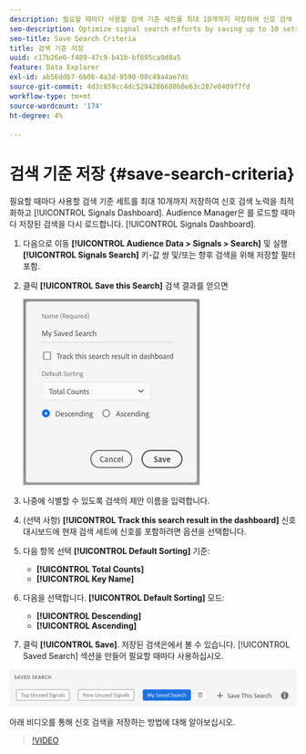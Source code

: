 ```yaml
---
description: 필요할 때마다 사용할 검색 기준 세트를 최대 10개까지 저장하여 신호 검색 노력을 최적화하고 대시보드에서 추적합니다. Audience Manager은 대시보드를 로드할 때마다 저장된 검색을 다시 로드합니다.
seo-description: Optimize signal search efforts by saving up to 10 sets of search criteria to use whenever you need them, and track them on the Dashboard. Audience Manager reloads the saved searches every time you load the Dashboard.
seo-title: Save Search Criteria
title: 검색 기준 저장
uuid: c17b26e0-f489-47c9-b41b-bf895ca9d8a5
feature: Data Explorer
exl-id: ab56ddb7-6b0b-4a3d-9590-00c49a4ae7dc
source-git-commit: 4d3c859cc4dc5294286680b0e63c287e0409f7fd
workflow-type: tm+mt
source-wordcount: '174'
ht-degree: 4%

---
```


# 검색 기준 저장 {#save-search-criteria}

필요할 때마다 사용할 검색 기준 세트를 최대 10개까지 저장하여 신호 검색 노력을 최적화하고 [!UICONTROL Signals Dashboard]. Audience Manager은 를 로드할 때마다 저장된 검색을 다시 로드합니다. [!UICONTROL Signals Dashboard].

1. 다음으로 이동 **[!UICONTROL Audience Data > Signals > Search]** 및 실행 **[!UICONTROL Signals Search]** 키-값 쌍 및/또는 향후 검색을 위해 저장할 필터 포함.
1. 클릭 **[!UICONTROL Save this Search]** 검색 결과를 얻으면

   ![단계 결과](assets/save-search-criteria.png)
1. 나중에 식별할 수 있도록 검색의 제안 이름을 입력합니다.
1. (선택 사항) **[!UICONTROL Track this search result in the dashboard]** 신호 대시보드에 현재 검색 세트에 신호를 포함하려면 옵션을 선택합니다.
1. 다음 항목 선택 **[!UICONTROL Default Sorting]** 기준:
   * **[!UICONTROL Total Counts]**
   * **[!UICONTROL Key Name]**
1. 다음을 선택합니다. **[!UICONTROL Default Sorting]** 모드:
   * **[!UICONTROL Descending]**
   * **[!UICONTROL Ascending]**
1. 클릭 **[!UICONTROL Save]**. 저장된 검색은에서 볼 수 있습니다. [!UICONTROL Saved Search] 섹션을 만들어 필요할 때마다 사용하십시오.

![저장된 검색](assets/saved-search.png)

아래 비디오를 통해 신호 검색을 저장하는 방법에 대해 알아보십시오.

>[!VIDEO](https://video.tv.adobe.com/v/25147/)

